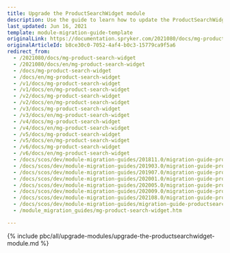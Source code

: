 ```yaml
---
title: Upgrade the ProductSearchWidget module
description: Use the guide to learn how to update the ProductSearchWidget module.
last_updated: Jun 16, 2021
template: module-migration-guide-template
originalLink: https://documentation.spryker.com/2021080/docs/mg-product-search-widget
originalArticleId: b8ce30c0-7052-4af4-b0c3-15779ca9f5a6
redirect_from:
  - /2021080/docs/mg-product-search-widget
  - /2021080/docs/en/mg-product-search-widget
  - /docs/mg-product-search-widget
  - /docs/en/mg-product-search-widget
  - /v1/docs/mg-product-search-widget
  - /v1/docs/en/mg-product-search-widget
  - /v2/docs/mg-product-search-widget
  - /v2/docs/en/mg-product-search-widget
  - /v3/docs/mg-product-search-widget
  - /v3/docs/en/mg-product-search-widget
  - /v4/docs/mg-product-search-widget
  - /v4/docs/en/mg-product-search-widget
  - /v5/docs/mg-product-search-widget
  - /v5/docs/en/mg-product-search-widget
  - /v6/docs/mg-product-search-widget
  - /v6/docs/en/mg-product-search-widget
  - /docs/scos/dev/module-migration-guides/201811.0/migration-guide-productsearchwidget.html
  - /docs/scos/dev/module-migration-guides/201903.0/migration-guide-productsearchwidget.html
  - /docs/scos/dev/module-migration-guides/201907.0/migration-guide-productsearchwidget.html
  - /docs/scos/dev/module-migration-guides/202001.0/migration-guide-productsearchwidget.html
  - /docs/scos/dev/module-migration-guides/202005.0/migration-guide-productsearchwidget.html
  - /docs/scos/dev/module-migration-guides/202009.0/migration-guide-productsearchwidget.html
  - /docs/scos/dev/module-migration-guides/202108.0/migration-guide-productsearchwidget.html
  - /docs/scos/dev/module-migration-guides/migration-guide-productsearchwidget.html
  - /module_migration_guides/mg-product-search-widget.htm

---
```

{% include pbc/all/upgrade-modules/upgrade-the-productsearchwidget-module.md %} <!-- To edit, see /_includes/pbc/all/upgrade-modules/upgrade-the-productsearchwidget-module.md -->
